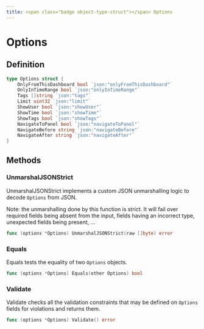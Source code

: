 ```yaml
---
title: <span class="badge object-type-struct"></span> Options
---
```

# <span class="badge object-type-struct"></span> Options

## Definition

```go
type Options struct {
    OnlyFromThisDashboard bool `json:"onlyFromThisDashboard"`
    OnlyInTimeRange bool `json:"onlyInTimeRange"`
    Tags []string `json:"tags"`
    Limit uint32 `json:"limit"`
    ShowUser bool `json:"showUser"`
    ShowTime bool `json:"showTime"`
    ShowTags bool `json:"showTags"`
    NavigateToPanel bool `json:"navigateToPanel"`
    NavigateBefore string `json:"navigateBefore"`
    NavigateAfter string `json:"navigateAfter"`
}
```
## Methods

### <span class="badge object-method"></span> UnmarshalJSONStrict

UnmarshalJSONStrict implements a custom JSON unmarshalling logic to decode `Options` from JSON.

Note: the unmarshalling done by this function is strict. It will fail over required fields being absent from the input, fields having an incorrect type, unexpected fields being present, …

```go
func (options *Options) UnmarshalJSONStrict(raw []byte) error
```

### <span class="badge object-method"></span> Equals

Equals tests the equality of two `Options` objects.

```go
func (options *Options) Equals(other Options) bool
```

### <span class="badge object-method"></span> Validate

Validate checks all the validation constraints that may be defined on `Options` fields for violations and returns them.

```go
func (options *Options) Validate() error
```

